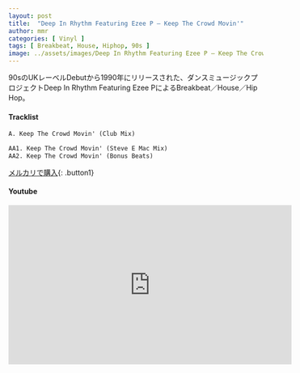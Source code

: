```yaml
---
layout: post
title:  "Deep In Rhythm Featuring Ezee P – Keep The Crowd Movin'"
author: mmr
categories: [ Vinyl ]
tags: [ Breakbeat, House, Hiphop, 90s ]
image: ../assets/images/Deep In Rhythm Featuring Ezee P – Keep The Crowd Movin.webp
---
```


90sのUKレーベルDebutから1990年にリリースされた、ダンスミュージックプロジェクトDeep In Rhythm Featuring Ezee PによるBreakbeat／House／Hip Hop。

#### Tracklist
```md
A. Keep The Crowd Movin' (Club Mix)

AA1. Keep The Crowd Movin' (Steve E Mac Mix)
AA2. Keep The Crowd Movin' (Bonus Beats)
```

[メルカリで購入](https://jp.mercari.com/item/m85922419772?afid=6142608987){: .button1}

#### Youtube
<iframe width="560" height="315" src="https://www.youtube.com/embed/YdM1FikOdN8?si=i0w3EaE-c5sRY4Ks" title="YouTube video player" frameborder="0" allow="accelerometer; autoplay; clipboard-write; encrypted-media; gyroscope; picture-in-picture; web-share" referrerpolicy="strict-origin-when-cross-origin" allowfullscreen></iframe>